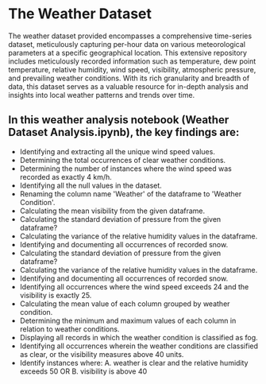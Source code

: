 # The Weather Dataset

The weather dataset provided encompasses a comprehensive time-series dataset, meticulously capturing per-hour data on various meteorological parameters at a specific geographical location. This extensive repository includes meticulously recorded information such as temperature, dew point temperature, relative humidity, wind speed, visibility, atmospheric pressure, and prevailing weather conditions. With its rich granularity and breadth of data, this dataset serves as a valuable resource for in-depth analysis and insights into local weather patterns and trends over time.
  

## In this weather analysis notebook (Weather Dataset Analysis.ipynb), the key findings are:

- Identifying and extracting all the unique wind speed values.
- Determining the total occurrences of clear weather conditions.
- Determining the number of instances where the wind speed was recorded as exactly 4 km/h.
- Identifying all the null values in the dataset.
- Renaming the column name 'Weather' of the dataframe to 'Weather Condition'.
- Calculating the mean visibility from the given dataframe.
- Calculating the standard deviation of pressure from the given dataframe?
- Calculating the variance of the relative humidity values in the dataframe.
- Identifying and documenting all occurrences of recorded snow.
- Calculating the standard deviation of pressure from the given dataframe?
- Calculating the variance of the relative humidity values in the dataframe.
- Identifying and documenting all occurrences of recorded snow.
- Identifying all occurrences where the wind speed exceeds 24 and the visibility is exactly 25.
- Calculating the mean value of each column grouped by weather condition.
- Determining the minimum and maximum values of each column in relation to weather conditions.
- Displaying all records in which the weather condition is classified as fog.
- Identifying all occurrences wherein the weather conditions are classified as clear, or the visibility measures above 40 units.
- Identify instances where:
A. weather is clear and the relative humidity exceeds 50
OR
B. visibility is above 40